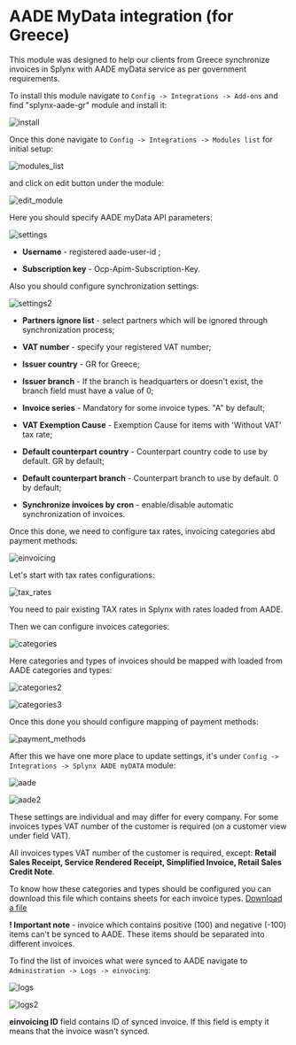 AADE MyData integration (for Greece)
=============================================

This module was designed to help our clients from Greece synchronize invoices in Splynx with AADE myData service as per government requirements.

To install this module navigate to `Config -> Integrations -> Add-ons` and find "splynx-aade-gr" module and install it:

![install](install.png)

Once this done navigate to `Config -> Integrations -> Modules list` for initial setup:

![modules_list](icons.png)

and click on edit button under the module:

![edit_module](edit_module.png)

Here you should specify AADE myData API parameters:

![settings](settings.png)

* **Username** - registered aade-user-id ;

* **Subscription key** - Ocp-Apim-Subscription-Key.

Also you should configure synchronization settings:

![settings2](settings_2.png)

* **Partners ignore list** - select partners which will be ignored through synchronization process;

* **VAT number** - specify your registered VAT number;

* **Issuer country** - GR for Greece;

* **Issuer branch** - If the branch is headquarters or doesn't exist, the branch field must have a value of 0;

* **Invoice series** - Mandatory for some invoice types. "A" by default;

* **VAT Exemption Cause** - Exemption Cause for items with 'Without VAT' tax rate;

* **Default counterpart country** - Counterpart country code to use by default. GR by default;

* **Default counterpart branch** - Counterpart branch to use by default. 0 by default;

* **Synchronize invoices by cron** - enable/disable automatic synchronization of invoices.

Once this done, we need to configure tax rates, invoicing categories abd payment methods:

![einvoicing](einvoicing.png)

Let's start with tax rates configurations:

![tax_rates](tax_rates.png)

You need to pair existing TAX rates in Splynx with rates loaded from AADE.

Then we can configure invoices categories:

![categories](categories.png)

Here categories and types of invoices should be mapped with loaded from AADE categories and types:

![categories2](categories1.png)

![categories3](categories2.png)

Once this done you should configure mapping of payment methods:

![payment_methods](pay_methods.png)

After this we have one more place to update settings, it's under `Config -> Integrations -> Splynx AADE myDATA` module:

![aade](module_config.png)

![aade2](module_config_2.png)

These settings are individual and may differ for every company. For some invoices types VAT number of the customer is required (on a customer view under field VAT).

All invoices types VAT number of the customer is required, except: **Retail Sales Receipt, Service Rendered Receipt, Simplified Invoice, Retail Sales Credit Note**.

To know how these categories and types should be configured you can download this file which contains sheets for each invoice types. [Download a file](adde.xls)

**! Important note** - invoice which contains positive (100) and negative (-100) items can't be synced to AADE. These items should be separated into different invoices.

To find the list of invoices what were synced to AADE navigate to `Administration -> Logs -> einvocing`:

![logs](logs.png)

![logs2](logs2.png)

**einvoicing ID** field contains ID of synced invoice. If this field is empty it means that the invoice wasn't synced.
